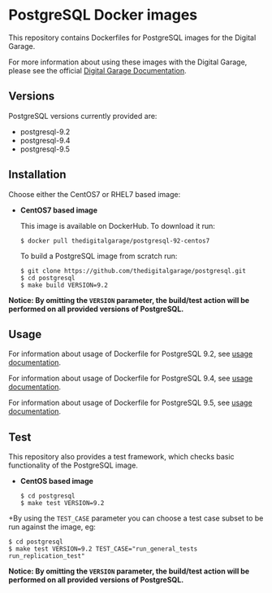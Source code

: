PostgreSQL Docker images
========================

This repository contains Dockerfiles for PostgreSQL images for the Digital Garage.

For more information about using these images with the Digital Garage, please see the
official [Digital Garage Documentation](http://docs.thedigitalgarage.io/using_images/db_images/postgresql.html).

Versions
---------------
PostgreSQL versions currently provided are:
* postgresql-9.2
* postgresql-9.4
* postgresql-9.5


Installation
----------------------
Choose either the CentOS7 or RHEL7 based image:

*  **CentOS7 based image**

    This image is available on DockerHub. To download it run:

    ```
    $ docker pull thedigitalgarage/postgresql-92-centos7
    ```

    To build a PostgreSQL image from scratch run:

    ```
    $ git clone https://github.com/thedigitalgarage/postgresql.git
    $ cd postgresql
    $ make build VERSION=9.2
    ```

**Notice: By omitting the `VERSION` parameter, the build/test action will be performed
on all provided versions of PostgreSQL.**


Usage
---------------------------------

For information about usage of Dockerfile for PostgreSQL 9.2,
see [usage documentation](9.2/README.md).

For information about usage of Dockerfile for PostgreSQL 9.4,
see [usage documentation](9.4/README.md).

For information about usage of Dockerfile for PostgreSQL 9.5,
see [usage documentation](9.5/README.md).

Test
---------------------------------

This repository also provides a test framework, which checks basic functionality
of the PostgreSQL image.

*  **CentOS based image**

    ```
    $ cd postgresql
    $ make test VERSION=9.2
    ```
+By using the `TEST_CASE` parameter you can choose a test case subset to be run against the image, eg:

    $ cd postgresql
    $ make test VERSION=9.2 TEST_CASE="run_general_tests run_replication_test"


**Notice: By omitting the `VERSION` parameter, the build/test action will be performed
on all provided versions of PostgreSQL.**
